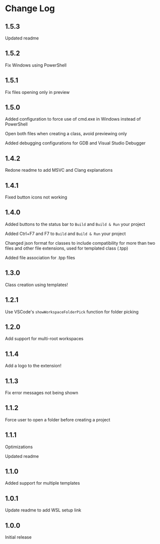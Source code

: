 # Change Log

## 1.5.3

Updated readme

## 1.5.2

Fix Windows using PowerShell

## 1.5.1

Fix files opening only in preview

## 1.5.0

Added configuration to force use of cmd.exe in Windows instead of PowerShell

Open both files when creating a class, avoid previewing only

Added debugging configurations for GDB and Visual Studio Debugger

## 1.4.2

Redone readme to add MSVC and Clang explanations

## 1.4.1

Fixed button icons not working

## 1.4.0

Added buttons to the status bar to `Build` and `Build & Run` your project

Added Ctrl+F7 and F7 to `Build` and `Build & Run` your project

Changed json format for classes to include compatibility for more than two files and other file extensions, used for templated class (.tpp)

Added file association for .tpp files

## 1.3.0

Class creation using templates!

## 1.2.1

Use VSCode's `showWorkspaceFolderPick` function for folder picking

## 1.2.0

Add support for multi-root workspaces

## 1.1.4

Add a logo to the extension!

## 1.1.3

Fix error messages not being shown

## 1.1.2

Force user to open a folder before creating a project

## 1.1.1

Optimizations

Updated readme

## 1.1.0

Added support for multiple templates

## 1.0.1

Update readme to add WSL setup link

## 1.0.0

Initial release